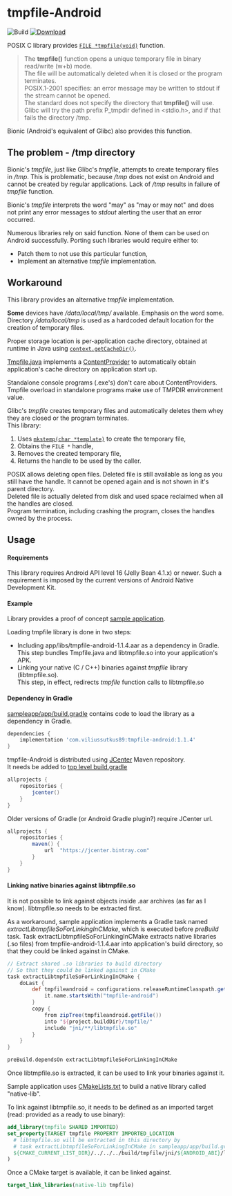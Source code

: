 # tmpfile-Android

![Build](https://github.com/ViliusSutkus89/tmpfile-Android/workflows/build/badge.svg)
[![Download](https://api.bintray.com/packages/viliussutkus89/maven-repo/tmpfile-android/images/download.svg)](https://bintray.com/viliussutkus89/maven-repo/tmpfile-android/_latestVersion)

POSIX C library provides [`FILE *tmpfile(void)`](https://linux.die.net/man/3/tmpfile) function.
> The **tmpfile()** function opens a unique temporary file in binary read/write (w+b) mode.  
> The file will be automatically deleted when it is closed or the program terminates.  
> POSIX.1-2001 specifies: an error message may be written to stdout if the stream cannot be opened.  
> The standard does not specify the directory that **tmpfile()** will use.  
> Glibc will try the path prefix P_tmpdir defined in <stdio.h>, and if that fails the directory /tmp.

Bionic (Android's equivalent of Glibc) also provides this function.

## The problem - /tmp directory

Bionic's *tmpfile*, just like Glibc's *tmpfile*, attempts to create temporary files in */tmp*.
This is problematic, because */tmp* does not exist on Android and cannot be created by regular applications.
Lack of */tmp* results in failure of *tmpfile* function.

Bionic's *tmpfile* interprets the word "may" as "may or may not" and does not print any error messages to *stdout* alerting the user that an error occurred.

Numerous libraries rely on said function. None of them can be used on Android successfully.
Porting such libraries would require either to:
* Patch them to not use this particular function,
* Implement an alternative *tmpfile* implementation.

## Workaround

This library provides an alternative *tmpfile* implementation.

**Some** devices have */data/local/tmp/* available. Emphasis on the word some.  
Directory */data/local/tmp* is used as a hardcoded default location for the creation of temporary files.

Proper storage location is per-application cache directory, obtained at runtime in Java using
[`context.getCacheDir()`](https://developer.android.com/reference/android/content/Context.html#getCacheDir()).
    
[Tmpfile.java](/lib/src/main/java/com/viliussutkus89/android/tmpfile/Tmpfile.java) implements a [ContentProvider](https://developer.android.com/reference/android/content/ContentProvider)
to automatically obtain application's cache directory on application start up.

Standalone console programs (.exe's) don't care about ContentProviders. Tmpfile overload in standalone programs make use of TMPDIR environment value.

Glibc's *tmpfile* creates temporary files and automatically deletes them whey they are closed or the program terminates.  
This library:
1) Uses [```mkstemp(char *template)```](https://linux.die.net/man/3/mkstemp) to create the temporary file,
2) Obtains the ```FILE *``` handle,
3) Removes the created temporary file,
4) Returns the handle to be used by the caller.

POSIX allows deleting open files.
Deleted file is still available as long as you still have the handle.
It cannot be opened again and is not shown in it's parent directory.  
Deleted file is actually deleted from disk and used space reclaimed when all the handles are closed.  
Program termination, including crashing the program, closes the handles owned by the process.

## Usage

#### Requirements
This library requires Android API level 16 (Jelly Bean 4.1.x) or newer.
Such a requirement is imposed by the current versions of Android Native Development Kit.

#### Example
Library provides a proof of concept [sample application](/sampleapp).

Loading tmpfile library is done in two steps:
* Including app/libs/tmpfile-android-1.1.4.aar as a dependency in Gradle.  
This step bundles Tmpfile.java and libtmpfile.so into your application's APK.
* Linking your native (C / C++) binaries against *tmpfile* library (libtmpfile.so).  
This step, in effect, redirects *tmpfile* function calls to libtmpfile.so

#### Dependency in Gradle
[sampleapp/app/build.gradle](sampleapp/app/build.gradle) contains code to load the library as a dependency in Gradle.
```gradle
dependencies {
    implementation 'com.viliussutkus89:tmpfile-android:1.1.4'
}
```

tmpfile-Android is distributed using [JCenter](https://jcenter.bintray.com) Maven repository.  
It needs be added to [top level build.gradle](sampleapp/build.gradle)
```gradle
allprojects {
    repositories {
        jcenter()
    }
}
```

Older versions of Gradle (or Android Gradle plugin?) require JCenter url.
```gradle
allprojects {
    repositories {
        maven() {
            url  "https://jcenter.bintray.com"
        }
    }
}
```

#### Linking native binaries against libtmpfile.so

It is not possible to link against objects inside .aar archives (as far as I know). libtmpfile.so needs to be extracted first.

As a workaround, sample application implements a Gradle task named *extractLibtmpfileSoForLinkingInCMake*, which is executed before *preBuild* task.
Task extractLibtmpfileSoForLinkingInCMake extracts native libraries (.so files) from tmpfile-android-1.1.4.aar into application's build directory, so that they could be linked against in CMake.
```gradle
// Extract shared .so libraries to build directory
// So that they could be linked against in CMake
task extractLibtmpfileSoForLinkingInCMake {
    doLast {
        def tmpfileandroid = configurations.releaseRuntimeClasspath.getResolvedConfiguration().getResolvedArtifacts().find {
            it.name.startsWith("tmpfile-android")
        }
        copy {
            from zipTree(tmpfileandroid.getFile())
            into "${project.buildDir}/tmpfile/"
            include "jni/**/libtmpfile.so"
        }
    }
}

preBuild.dependsOn extractLibtmpfileSoForLinkingInCMake
```

Once libtmpfile.so is extracted, it can be used to link your binaries against it.

Sample application uses [CMakeLists.txt](sampleapp/app/src/main/cpp/CMakeLists.txt) to build a native library called "native-lib".

To link against libtmpfile.so, it needs to be defined as an imported target (read: provided as a ready to use binary):
```CMake
add_library(tmpfile SHARED IMPORTED)
set_property(TARGET tmpfile PROPERTY IMPORTED_LOCATION
  # libtmpfile.so will be extracted in this directory by
  # task extractLibtmpfileSoForLinkingInCMake in sampleapp/app/build.gradle
  ${CMAKE_CURRENT_LIST_DIR}/../../../build/tmpfile/jni/${ANDROID_ABI}/libtmpfile.so
)
```

Once a CMake target is available, it can be linked against.
```CMake
target_link_libraries(native-lib tmpfile)
```
